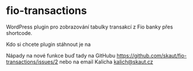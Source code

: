 # fio-transactions
WordPress plugin pro zobrazování tabulky transakcí z Fio banky přes shortcode.

Kdo si chcete plugin stáhnout je na 


Nápady na nové funkce buď tady na GitHubu https://github.com/skaut/fio-transactions/issues/2 nebo na email Kalicha kalich@skaut.cz
